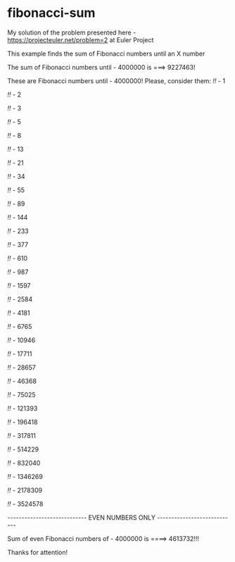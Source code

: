 # fibonacci-sum

My solution of the problem presented here - https://projecteuler.net/problem=2 at Euler Project

This example finds the sum of Fibonacci numbers until an X number

The sum of Fibonacci numbers until - 4000000 is ===> 9227463!

These are Fibonacci numbers until - 4000000! Please, consider them: 
*!!* - 1

*!!* - 2

*!!* - 3

*!!* - 5

*!!* - 8

*!!* - 13

*!!* - 21

*!!* - 34

*!!* - 55

*!!* - 89

*!!* - 144

*!!* - 233

*!!* - 377

*!!* - 610

*!!* - 987

*!!* - 1597

*!!* - 2584

*!!* - 4181

*!!* - 6765

*!!* - 10946

*!!* - 17711

*!!* - 28657

*!!* - 46368

*!!* - 75025

*!!* - 121393

*!!* - 196418

*!!* - 317811

*!!* - 514229

*!!* - 832040

*!!* - 1346269

*!!* - 2178309

*!!* - 3524578

---------------------------- EVEN NUMBERS ONLY ----------------------------

Sum of even Fibonacci numbers of - 4000000 is ====> 4613732!!!

Thanks for attention!

